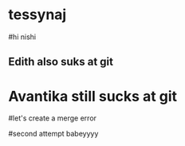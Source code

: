 # tessynaj

#hi nishi

## Edith also suks at git

# Avantika still sucks at git

#let's create a merge error

#second attempt babeyyyy
